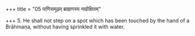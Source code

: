 +++
title = "05 पाणिसमूढम् ब्राह्मणस्य नाप्रोक्षितम्"

+++
5. He shall not step on a spot which has been touched by the hand of a Brāhmaṇa, without having sprinkled it with water.
